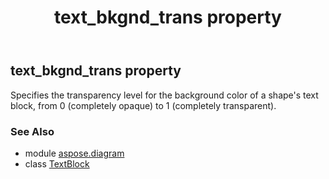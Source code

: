 ﻿---
title: text_bkgnd_trans property
second_title: Aspose.Diagram for Python via .NET API References
description: 
type: docs
weight: 90
url: /python-net/aspose.diagram/textblock/text_bkgnd_trans/
is_root: false
---

## text_bkgnd_trans property


Specifies the transparency level for the background color of a shape's text block, from 0 (completely opaque) to 1 (completely transparent).

### See Also
* module [aspose.diagram](../../)
* class [TextBlock](/diagram/python-net/aspose.diagram/textblock)
